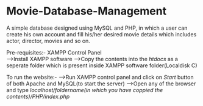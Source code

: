 # Movie-Database-Management
A simple database designed using MySQL and PHP, in which a user can create his own account and fill his/her desired movie details which includes actor, director, movies and so on.

Pre-requisites:-
XAMPP Control Panel  
  -->Install XAMPP software
  -->Copy the contents into the *htdocs* as a seperate folder which is present inside XAMPP software folder(Localdisk C)

To run the website:-
  -->Run XAMPP control panel and click on *Start* button of both Apache and MySQL(to start the server)
  -->Open any of the browser and type *localhost/foldername(in which you have coppied the contents)/PHP/index.php*
  

